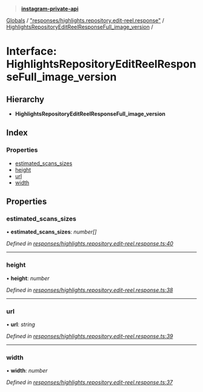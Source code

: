 > **[instagram-private-api](../README.md)**

[Globals](../README.md) / ["responses/highlights.repository.edit-reel.response"](../modules/_responses_highlights_repository_edit_reel_response_.md) / [HighlightsRepositoryEditReelResponseFull_image_version](_responses_highlights_repository_edit_reel_response_.highlightsrepositoryeditreelresponsefull_image_version.md) /

# Interface: HighlightsRepositoryEditReelResponseFull_image_version

## Hierarchy

* **HighlightsRepositoryEditReelResponseFull_image_version**

## Index

### Properties

* [estimated_scans_sizes](_responses_highlights_repository_edit_reel_response_.highlightsrepositoryeditreelresponsefull_image_version.md#estimated_scans_sizes)
* [height](_responses_highlights_repository_edit_reel_response_.highlightsrepositoryeditreelresponsefull_image_version.md#height)
* [url](_responses_highlights_repository_edit_reel_response_.highlightsrepositoryeditreelresponsefull_image_version.md#url)
* [width](_responses_highlights_repository_edit_reel_response_.highlightsrepositoryeditreelresponsefull_image_version.md#width)

## Properties

###  estimated_scans_sizes

• **estimated_scans_sizes**: *number[]*

*Defined in [responses/highlights.repository.edit-reel.response.ts:40](https://github.com/dilame/instagram-private-api/blob/173bc62/src/responses/highlights.repository.edit-reel.response.ts#L40)*

___

###  height

• **height**: *number*

*Defined in [responses/highlights.repository.edit-reel.response.ts:38](https://github.com/dilame/instagram-private-api/blob/173bc62/src/responses/highlights.repository.edit-reel.response.ts#L38)*

___

###  url

• **url**: *string*

*Defined in [responses/highlights.repository.edit-reel.response.ts:39](https://github.com/dilame/instagram-private-api/blob/173bc62/src/responses/highlights.repository.edit-reel.response.ts#L39)*

___

###  width

• **width**: *number*

*Defined in [responses/highlights.repository.edit-reel.response.ts:37](https://github.com/dilame/instagram-private-api/blob/173bc62/src/responses/highlights.repository.edit-reel.response.ts#L37)*